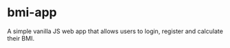 # bmi-app
A simple vanilla JS web app that allows users to login, register and calculate their BMI.
